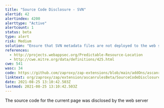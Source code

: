 ```yaml
---
title: "Source Code Disclosure - SVN"
alertid: 42
alertindex: 4200
alerttype: "Active"
alertcount: 1
status: beta
type: alert
risk: Medium
solution: "Ensure that SVN metadata files are not deployed to the web server or application server"
references:
  - http://projects.webappsec.org/Predictable-Resource-Location
  - http://cwe.mitre.org/data/definitions/425.html
cwe: 541
wasc: 34
code: https://github.com/zaproxy/zap-extensions/blob/main/addOns/ascanrulesBeta/src/main/java/org/zaproxy/zap/extension/ascanrulesBeta/SourceCodeDisclosureSvnScanRule.java
linktext: org/zaproxy/zap/extension/ascanrulesBeta/SourceCodeDisclosureSvnScanRule.java
date: 2021-08-25 13:10:42.503Z
lastmod: 2021-08-25 13:10:42.503Z
---
```


The source code for the current page was disclosed by the web server
